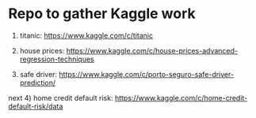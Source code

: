 # Repo to gather Kaggle work

1) titanic: https://www.kaggle.com/c/titanic

2) house prices: https://www.kaggle.com/c/house-prices-advanced-regression-techniques

3) safe driver: https://www.kaggle.com/c/porto-seguro-safe-driver-prediction/

next 4) home credit default risk: https://www.kaggle.com/c/home-credit-default-risk/data
